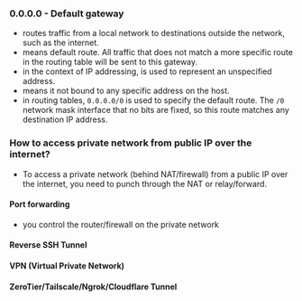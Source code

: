 ### 0.0.0.0 - Default gateway
- routes traffic from a local network to destinations outside the network, such as the internet.
- means default route. All traffic that does not match a more specific route in the routing table will be sent to this gateway.
- in the context of IP addressing, is used to represent an unspecified address.
- means it not bound to any specific address on the host.
- in routing tables, `0.0.0.0/0` is used to specify the default route. The `/0` network mask interface that no bits are fixed, so this route matches any destination IP address.

### How to access private network from public IP over the internet?
- To access a private network (behind NAT/firewall) from a public IP over the internet, you need to punch through the NAT or relay/forward.

#### Port forwarding
- you control the router/firewall on the private network 
#### Reverse SSH Tunnel
#### VPN (Virtual Private Network)
#### ZeroTier/Tailscale/Ngrok/Cloudflare Tunnel
